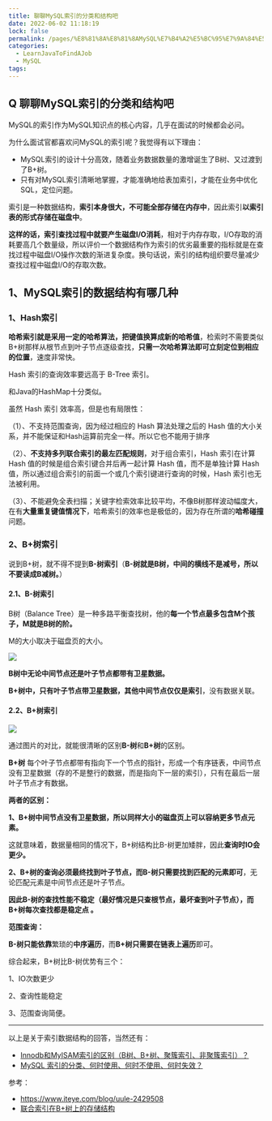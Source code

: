 ```yaml
---
title: 聊聊MySQL索引的分类和结构吧
date: 2022-06-02 11:18:19
lock: false
permalink: /pages/%E8%81%8A%E8%81%8AMySQL%E7%B4%A2%E5%BC%95%E7%9A%84%E5%88%86%E7%B1%BB%E5%92%8C%E7%BB%93%E6%9E%84%E5%90%A7
categories:
  - LearnJavaToFindAJob
  - MySQL
tags:
---
```

## Q 聊聊MySQL索引的分类和结构吧

MySQL的索引作为MySQL知识点的核心内容，几乎在面试的时候都会必问。

为什么面试官都喜欢问MySQL的索引呢？我觉得有以下理由：

- MySQL索引的设计十分高效，随着业务数据数量的激增诞生了B树、又过渡到了B+树。
- 只有对MySQL索引清晰地掌握，才能准确地给表加索引，才能在业务中优化SQL，定位问题。



索引是一种数据结构，**索引本身很大，不可能全部存储在内存中**，因此索引**以索引表的形式存储在磁盘中**。

**这样的话，索引查找过程中就要产生磁盘I/O消耗**，相对于内存存取，I/O存取的消耗要高几个数量级，所以评价一个数据结构作为索引的优劣最重要的指标就是在查找过程中磁盘I/O操作次数的渐进复杂度。换句话说，索引的结构组织要尽量减少查找过程中磁盘I/O的存取次数。



## 1、MySQL索引的数据结构有哪几种

### 1、Hash索引

**哈希索引就是采用一定的哈希算法，把键值换算成新的哈希值**，检索时不需要类似B+树那样从根节点到叶子节点逐级查找，**只需一次哈希算法即可立刻定位到相应的位置**，速度非常快。

Hash 索引的查询效率要远高于 B-Tree 索引。

和Java的HashMap十分类似。

虽然 Hash 索引 效率高，但是也有局限性：

（1）、不支持范围查询，因为经过相应的 Hash 算法处理之后的 Hash 值的大小关系，并不能保证和Hash运算前完全一样。所以它也不能用于排序

（2）、**不支持多列联合索引的最左匹配规则**，对于组合索引，Hash 索引在计算 Hash 值的时候是组合索引键合并后再一起计算 Hash 值，而不是单独计算 Hash 值，所以通过组合索引的前面一个或几个索引键进行查询的时候，Hash 索引也无法被利用。

（3）、不能避免全表扫描；关键字检索效率比较平均，不像B树那样波动幅度大，在有**大量重复键值情况下**，哈希索引的效率也是极低的，因为存在所谓的**哈希碰撞**问题。

### 2、B+树索引

说到B+树，就不得不提到**B-树索引**（**B-树就是B树，中间的横线不是减号，所以不要读成B减树。**）

#### 2.1、B-树索引

B树（Balance Tree）是一种多路平衡查找树，他的**每一个节点最多包含M个孩子，M就是B树的阶。**

M的大小取决于磁盘页的大小。

![](http://dl2.iteye.com/upload/attachment/0130/5850/f355ed43-f79a-345e-85b6-74c57d0d1b59.png)

**B树中无论中间节点还是叶子节点都带有卫星数据。**

**B+树中，只有叶子节点带卫星数据，其他中间节点仅仅是索引**，没有数据关联。



#### 2.2、B+树索引

![](http://dl2.iteye.com/upload/attachment/0130/5852/20140319-6610-3522-9afa-71dcd962cd23.png)

通过图片的对比，就能很清晰的区别**B-树**和**B+树**的区别。

**B+树** 每个叶子节点都带有指向下一个节点的指针，形成一个有序链表，中间节点没有卫星数据（存的不是整行的数据，而是指向下一层的索引），只有在最后一层叶子节点才有数据。



**两者的区别：**

**1、B+树中间节点没有卫星数据，所以同样大小的磁盘页上可以容纳更多节点元素。**

这就意味着，数据量相同的情况下，B+树结构比B-树更加矮胖，因此**查询时IO会更少。**

 

**2、B+树的查询必须最终找到叶子节点，而B-树只需要找到匹配的元素即可**，无论匹配元素是中间节点还是叶子节点。

**因此B-树的查找性能不稳定（最好情况是只查根节点，最坏查到叶子节点），而B+树每次查找都是稳定点 。**

 

**范围查询：**

**B-树只能依靠**繁琐的**中序遍历**，而**B+树只需要在链表上遍历**即可。

综合起来，B+树比B-树优势有三个：

1、IO次数更少

2、查询性能稳定

3、范围查询简便。



---

以上是关于索引数据结构的回答，当然还有：

- [Innodb和MyISAM索引的区别（B树、B+树、聚簇索引、非聚簇索引）？](articles\MySQL\Innodb和MyISAM索引的区别.md) 
- [MySQL 索引的分类、何时使用、何时不使用、何时失效？](articles\MySQL\MySQL索引的分类、何时使用、何时不使用、何时失效？.md) 



参考：

- https://www.iteye.com/blog/uule-2429508
- [联合索引在B+树上的存储结构](https://juejin.cn/post/6844904073955639304)

